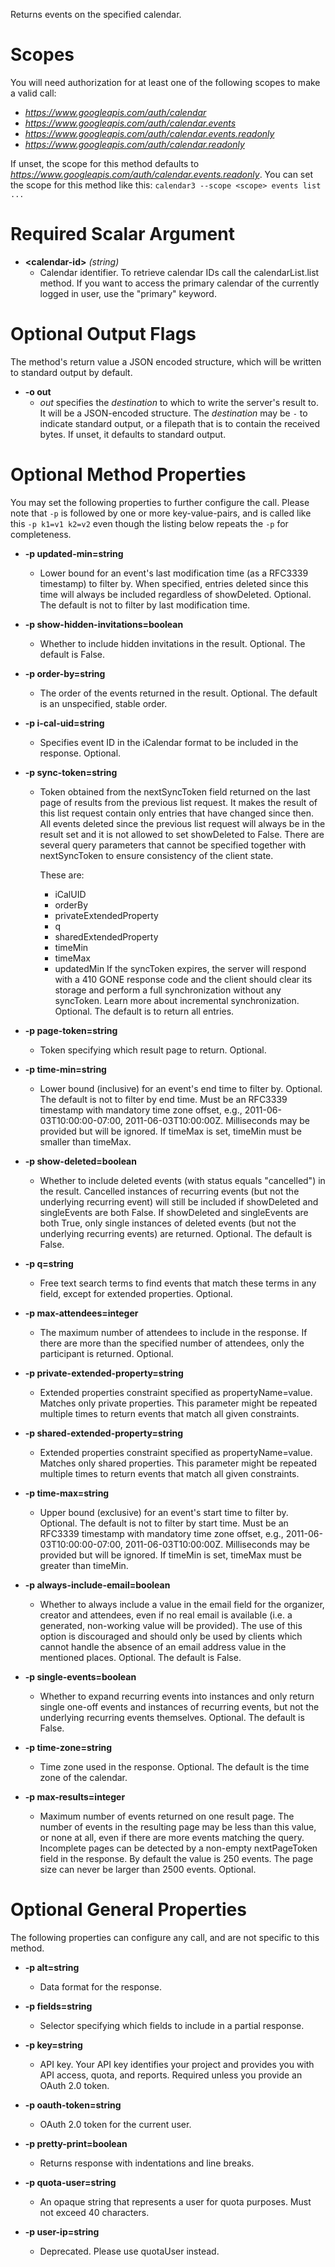Returns events on the specified calendar.
# Scopes

You will need authorization for at least one of the following scopes to make a valid call:

* *https://www.googleapis.com/auth/calendar*
* *https://www.googleapis.com/auth/calendar.events*
* *https://www.googleapis.com/auth/calendar.events.readonly*
* *https://www.googleapis.com/auth/calendar.readonly*

If unset, the scope for this method defaults to *https://www.googleapis.com/auth/calendar.events.readonly*.
You can set the scope for this method like this: `calendar3 --scope <scope> events list ...`
# Required Scalar Argument
* **&lt;calendar-id&gt;** *(string)*
    - Calendar identifier. To retrieve calendar IDs call the calendarList.list method. If you want to access the primary calendar of the currently logged in user, use the &#34;primary&#34; keyword.

# Optional Output Flags

The method's return value a JSON encoded structure, which will be written to standard output by default.

* **-o out**
    - *out* specifies the *destination* to which to write the server's result to.
      It will be a JSON-encoded structure.
      The *destination* may be `-` to indicate standard output, or a filepath that is to contain the received bytes.
      If unset, it defaults to standard output.
# Optional Method Properties

You may set the following properties to further configure the call. Please note that `-p` is followed by one 
or more key-value-pairs, and is called like this `-p k1=v1 k2=v2` even though the listing below repeats the
`-p` for completeness.

* **-p updated-min=string**
    - Lower bound for an event&#39;s last modification time (as a RFC3339 timestamp) to filter by. When specified, entries deleted since this time will always be included regardless of showDeleted. Optional. The default is not to filter by last modification time.

* **-p show-hidden-invitations=boolean**
    - Whether to include hidden invitations in the result. Optional. The default is False.

* **-p order-by=string**
    - The order of the events returned in the result. Optional. The default is an unspecified, stable order.

* **-p i-cal-uid=string**
    - Specifies event ID in the iCalendar format to be included in the response. Optional.

* **-p sync-token=string**
    - Token obtained from the nextSyncToken field returned on the last page of results from the previous list request. It makes the result of this list request contain only entries that have changed since then. All events deleted since the previous list request will always be in the result set and it is not allowed to set showDeleted to False.
        There are several query parameters that cannot be specified together with nextSyncToken to ensure consistency of the client state.
        
        These are: 
        - iCalUID 
        - orderBy 
        - privateExtendedProperty 
        - q 
        - sharedExtendedProperty 
        - timeMin 
        - timeMax 
        - updatedMin If the syncToken expires, the server will respond with a 410 GONE response code and the client should clear its storage and perform a full synchronization without any syncToken.
        Learn more about incremental synchronization.
        Optional. The default is to return all entries.

* **-p page-token=string**
    - Token specifying which result page to return. Optional.

* **-p time-min=string**
    - Lower bound (inclusive) for an event&#39;s end time to filter by. Optional. The default is not to filter by end time. Must be an RFC3339 timestamp with mandatory time zone offset, e.g., 2011-06-03T10:00:00-07:00, 2011-06-03T10:00:00Z. Milliseconds may be provided but will be ignored. If timeMax is set, timeMin must be smaller than timeMax.

* **-p show-deleted=boolean**
    - Whether to include deleted events (with status equals &#34;cancelled&#34;) in the result. Cancelled instances of recurring events (but not the underlying recurring event) will still be included if showDeleted and singleEvents are both False. If showDeleted and singleEvents are both True, only single instances of deleted events (but not the underlying recurring events) are returned. Optional. The default is False.

* **-p q=string**
    - Free text search terms to find events that match these terms in any field, except for extended properties. Optional.

* **-p max-attendees=integer**
    - The maximum number of attendees to include in the response. If there are more than the specified number of attendees, only the participant is returned. Optional.

* **-p private-extended-property=string**
    - Extended properties constraint specified as propertyName=value. Matches only private properties. This parameter might be repeated multiple times to return events that match all given constraints.

* **-p shared-extended-property=string**
    - Extended properties constraint specified as propertyName=value. Matches only shared properties. This parameter might be repeated multiple times to return events that match all given constraints.

* **-p time-max=string**
    - Upper bound (exclusive) for an event&#39;s start time to filter by. Optional. The default is not to filter by start time. Must be an RFC3339 timestamp with mandatory time zone offset, e.g., 2011-06-03T10:00:00-07:00, 2011-06-03T10:00:00Z. Milliseconds may be provided but will be ignored. If timeMin is set, timeMax must be greater than timeMin.

* **-p always-include-email=boolean**
    - Whether to always include a value in the email field for the organizer, creator and attendees, even if no real email is available (i.e. a generated, non-working value will be provided). The use of this option is discouraged and should only be used by clients which cannot handle the absence of an email address value in the mentioned places. Optional. The default is False.

* **-p single-events=boolean**
    - Whether to expand recurring events into instances and only return single one-off events and instances of recurring events, but not the underlying recurring events themselves. Optional. The default is False.

* **-p time-zone=string**
    - Time zone used in the response. Optional. The default is the time zone of the calendar.

* **-p max-results=integer**
    - Maximum number of events returned on one result page. The number of events in the resulting page may be less than this value, or none at all, even if there are more events matching the query. Incomplete pages can be detected by a non-empty nextPageToken field in the response. By default the value is 250 events. The page size can never be larger than 2500 events. Optional.

# Optional General Properties

The following properties can configure any call, and are not specific to this method.

* **-p alt=string**
    - Data format for the response.

* **-p fields=string**
    - Selector specifying which fields to include in a partial response.

* **-p key=string**
    - API key. Your API key identifies your project and provides you with API access, quota, and reports. Required unless you provide an OAuth 2.0 token.

* **-p oauth-token=string**
    - OAuth 2.0 token for the current user.

* **-p pretty-print=boolean**
    - Returns response with indentations and line breaks.

* **-p quota-user=string**
    - An opaque string that represents a user for quota purposes. Must not exceed 40 characters.

* **-p user-ip=string**
    - Deprecated. Please use quotaUser instead.
